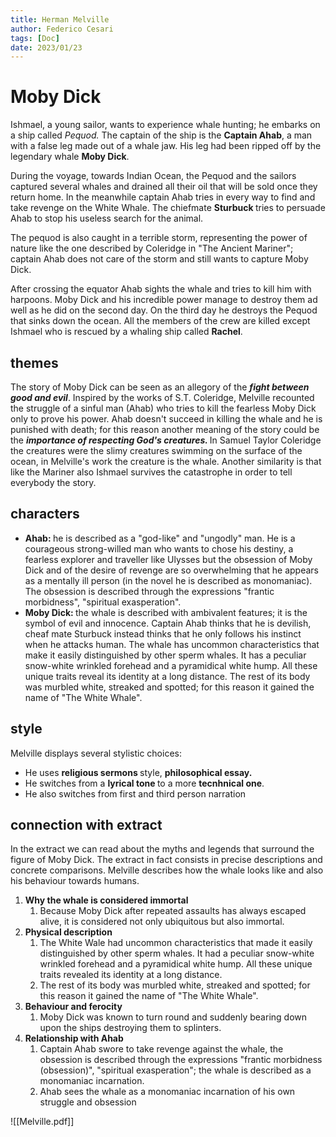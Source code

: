 ```yaml
---
title: Herman Melville
author: Federico Cesari 
tags: [Doc]
date: 2023/01/23
---
```

# Moby Dick
Ishmael, a young sailor, wants to experience whale hunting; he embarks on a ship called <i>Pequod. </i>The captain of the ship is the <b>Captain </b><b>Ahab</b>, a man with a false leg made out of a whale jaw. His leg had been ripped off by the legendary whale <b>Moby </b><b>Dick</b>.

During the voyage, towards Indian Ocean, the Pequod and the sailors captured several whales and drained all their oil that will be sold once they return home. In the meanwhile captain Ahab tries in every way to find and take revenge on the White Whale. The chiefmate <b>Sturbuck </b>tries to persuade Ahab to stop his useless search for the animal.

The pequod is also caught in a terrible storm, representing the power of nature like the one described by Coleridge in "The Ancient Mariner"; captain Ahab does not care of the storm and still wants to capture Moby Dick.

After crossing the equator Ahab sights the whale and tries to kill him with harpoons. Moby Dick and his incredible power manage to destroy them ad well as he did on the second day. On the third day he destroys the Pequod that sinks down the ocean. All the members of the crew are killed except Ishmael who is rescued by a whaling ship called <b>Rachel</b>.

## themes
The story of Moby Dick can be seen as an allegory of the <i><b>fight </b></i><i><b>between </b></i><i><b>good </b></i><i><b>and </b></i><i><b>evil</b></i>. Inspired by the works of S.T. Coleridge, Melville recounted the struggle of a sinful man (Ahab) who tries to kill the fearless Moby Dick only to prove his power. Ahab doesn't succeed in killing the whale and he is punished with death; for this reason another meaning of the story could be the <i><b>importance </b></i><i><b>of </b></i><i><b>respecting </b></i><i><b>God's </b></i><i><b>creatures. </b></i>In Samuel Taylor Coleridge the creatures were the slimy creatures swimming on the surface of the ocean, in Melville's work the creature is the whale. Another similarity is that like the Mariner also Ishmael survives the catastrophe in order to tell everybody the story.

## characters
- <b>Ahab: </b>he is described as a "god-like" and "ungodly" man. He is a courageous strong-willed man who wants to chose his destiny, a fearless explorer and traveller like Ulysses but the obsession of Moby Dick and of the desire of revenge are so overwhelming that he appears as a mentally ill person (in the novel he is described as monomaniac). The obsession is described through the expressions "frantic morbidness", "spiritual exasperation".
- <b>Moby </b><b>Dick: </b>the whale is described with ambivalent features; it is the symbol of evil and innocence. Captain Ahab thinks that he is devilish, cheaf mate Sturbuck instead thinks that he only follows his instinct when he attacks human. The whale has uncommon characteristics that make it easily distinguished by other sperm whales. It has a peculiar snow-white wrinkled forehead and a pyramidical white hump. All these unique traits reveal its identity at a long distance. The rest of its body was murbled white, streaked and spotted; for this reason it gained the name of  "The White Whale".

## style
Melville displays several stylistic choices:
- He uses <b>religious </b><b>sermons </b>style, <b>philosophical </b><b>essay.</b>
- He switches from a <b>lyrical </b><b>tone </b>to a more <b>tecnhnical </b><b>one</b>.
- He also switches from first and third person narration

## connection with extract
In the extract we can read about the myths and legends that surround the figure of Moby Dick. The extract in fact consists in precise descriptions and concrete comparisons. Melville describes how the whale looks like and also his behaviour towards humans.

1. **Why the whale is  considered immortal**
	1. Because Moby Dick after repeated assaults has always escaped alive, it is considered not only ubiquitous but also immortal.
2. **Physical description**
	1. The White Wale had uncommon characteristics that made it easily distinguished by other sperm whales. It had a peculiar snow-white wrinkled forehead and a pyramidical white hump. All these unique traits revealed its identity at a long distance. 
	2. The rest of its body was murbled white, streaked and spotted; for this reason it gained the name of  "The White Whale".
3. **Behaviour and ferocity**
	1. Moby Dick was known to turn round and suddenly bearing down upon the ships destroying them to splinters.
4. **Relationship with Ahab**
	1. Captain Ahab swore to take revenge against the whale, the obsession is described through the expressions "frantic morbidness (obsession)", "spiritual exasperation"; the whale is described as a monomaniac incarnation.
	2. Ahab sees the whale as  a monomaniac incarnation of his own struggle and obsession


![[Melville.pdf]]
